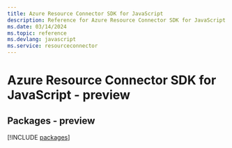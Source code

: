 ```yaml
---
title: Azure Resource Connector SDK for JavaScript
description: Reference for Azure Resource Connector SDK for JavaScript
ms.date: 03/14/2024
ms.topic: reference
ms.devlang: javascript
ms.service: resourceconnector
---
```

# Azure Resource Connector SDK for JavaScript - preview
## Packages - preview
[!INCLUDE [packages](resource-connector-index.md)]